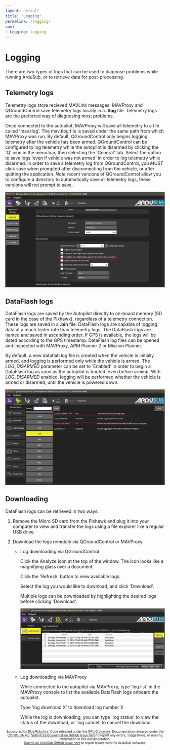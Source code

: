 ```yaml
---
layout: default
title: "Logging"
permalink: /logging/
nav:
- Logging: logging
---
```


# Logging

There are two types of logs that can be used to diagnose problems while running ArduSub, or to retrieve data for post-processing.

## Telemetry logs

Telemetry logs store recieved MAVLink messages. MAVProxy and QGroundControl save telemetry logs locally in a **.tlog** file. Telemetry logs are the preferred way of diagnosing most problems.

Once connected to the autopilot, MAVProxy will save all telemetry to a file called 'mav.tlog'. The mav.tlog file is saved under the same path from which MAVProxy was run. By default, QGroundControl only begins logging telemetry after the vehicle has been armed. QGroundControl can be configured to log telemetry while the autopilot is disarmed by clicking the 'Q' icon in the menu bar, then selecting the 'General' tab. Select the option to save logs 'even if vehicle was not armed' in order to log telemetry while disarmed. In order to save a telemetry log from QGroundControl, you *MUST* click save when prompted after disconnecting from the vehicle, or after quitting the application. *Note* recent versions of QGroundControl allow you to configure a directory to automatically save all telemetry logs, these versions will not prompt to save.

<img src="/images/log-disarmed-qgc.png" class="img-responsive img-center" style="max-height:400px;">

## DataFlash logs

DataFlash logs are saved by the Autopilot directly to on-board memory (SD card in the case of the Pixhawk), regardless of a telemetry connection. These logs are saved in a **.bin** file. DataFlash logs are capable of logging data at a much faster rate than telemetry logs. The DataFlash logs are named and saved in ascending order. If GPS is available, the logs will be dated according to the GPS timestamp. DataFlash log files can be opened and inspected with MAVProxy, APM Planner 2 or Mission Planner.

By default, a new dataflah log file is created when the vehicle is initially armed, and logging is performed only while the vehicle is armed. The *LOG_DISARMED* parameter can be set to 'Enabled' in order to begin a DataFlash log as soon as the autopilot is booted, even before arming. With *LOG_DISARMED* enabled, logging will be performed whether the vehicle is armed or disarmed, until the vehicle is powered down.

<img src="/images/log-disarmed.png" class="img-responsive img-center" style="max-height:400px;">

## Downloading

DataFlash logs can be retrieved in two ways:

1. Remove the Micro SD card from the Pixhawk and plug it into your computer to view and transfer the logs using a file explorer like a regular USB drive.

2. Download the logs remotely via QGroundControl or MAVProxy.

	- Log downloading via QGroundControl

		Click the Analyze icon at the top of the window. The icon looks like a magnifying glass over a document.

		Click the 'Refresh' button to view available logs.

		Select the log you would like to download, and click 'Download'.

		Multiple logs can be downloaded by highlighting the desired logs before clicking 'Download'.

		<img src="/images/log-download.png" class="img-responsive img-center" style="max-height:400px;">

	- Log downloading via MAVProxy

		While connected to the autopilot via MAVProxy, type 'log list' in the MAVProxy console to list the available DataFlash logs onboard the autopilot.

		Type 'log download X' to download log number X

		While the log is downloading, you can type 'log status' to view the status of the download, or 'log cancel' to cancel the download.
		
<p style="font-size:10px; text-align:center">
Sponsored by <a href="http://www.bluerobotics.com/">Blue Robotics</a>. Code released under the <a href="https://github.com/bluerobotics/ardusub/blob/master/COPYING.txt">GPLv3 License</a>. Documentation released under the <a href="https://creativecommons.org/licenses/by-nc-sa/4.0/">CC-NC-SA 4.0</a>.
<a href="https://github.com/bluerobotics/ardusub-docs/issues/">Submit a Documentation GitHub Issue here</a> to report any errors, suggestions, or missing information in this documentation.<br />
<a href="https://github.com/bluerobotics/ardusub/issues/">Submit an ArduSub GitHub Issue here</a> to report issues with the ArduSub software.
</p>

